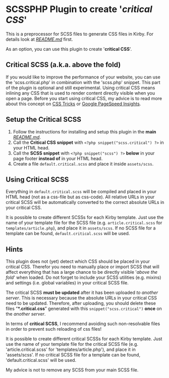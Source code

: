 # SCSSPHP Plugin to create '*critical CSS*'

This is a preprocessor for SCSS files to generate CSS files in Kirby.
For details look at *[README.md](README.md)* first.

As an option, you can use this plugin to create '**critical CSS**'.

## Critical SCSS (a.k.a. above the fold)

If you would like to improve the performance of your website, you can use the 'scss.critical.php' in combination with the 'scss.php' snippet. This part of the plugin is optional and still experimental. Using critical CSS means inlining any CSS that is used to render content directly visible when you open a page.
Before you start using critical CSS, my advice is to read more about this concept on [CSS Tricks](https://css-tricks.com/authoring-critical-fold-css/) or [Google PageSpeed Insights](https://developers.google.com/speed/docs/insights/PrioritizeVisibleContent).

## Setup the Critical SCSS

1. Follow the instructions for installing and setup this plugin in the **main** *[README.md](README.md)*.
2. Call the **Critical CSS snippet** with `<?php snippet("scss.critical") ?>` in your HTML head.
3. Call the **SCSS snippet** with `<?php snippet("scss") ?>` **below** in your page footer **instead of** in your HTML head.
4. Create a file `default.critical.scss` and place it inside `assets/scss`.

## Using Critical SCSS

Everything in `default.critical.scss` will be compiled and placed in your HTML head (not as a css-file but as css-code). All relative URLs in your critical SCSS will be automatically converted to the correct absolute URLs in your critical CSS.

It is possible to create different SCSSs for each Kirby template. Just use the name of your template file for the SCSS file (e.g. `article.critical.scss` for `templates/article.php`), and place it in `assets/scss`. If no SCSS file for a template can be found, `default.critical.scss` will be used.

## Hints

This plugin does not (yet) detect which CSS should be placed in your critical CSS. Therefor you need to manually place or import SCSS that will affect everything that has a large chance to be directly visible '*above the fold*' when loaded. Do not forget to include your SCSS utilities (e.g. mixins) and settings (i.e. global variables) in your critical SCSS file.

The critical SCSS **must be updated** after it has been uploaded *to another server*. This is necessary because the absolute URLs in your critical CSS need to be updated.
Therefore, after uploading, you should delete these files “**\*.critical.css**” generated with this `snippet("scss.critical")` **once** on the *another server*.

In terms of **critical SCSS**, I recommend avoiding such non-resolvable files in order to prevent such reloading of css files!

It is possible to create different critical SCSSs for each Kirby template. Just use the name of your template file for the critical SCSS file (e.g. 'article.critical.scss' for 'templates/article.php'), and place it in 'assets/scss'. If no critical SCSS file for a template can be found, 'default.critical.scss' will be used.

My advice is not to remove any SCSS from your main SCSS file.
